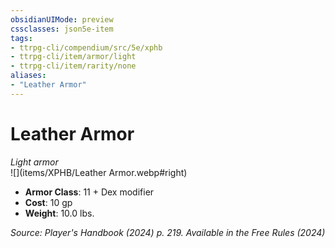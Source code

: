 ```yaml
---
obsidianUIMode: preview
cssclasses: json5e-item
tags:
- ttrpg-cli/compendium/src/5e/xphb
- ttrpg-cli/item/armor/light
- ttrpg-cli/item/rarity/none
aliases: 
- "Leather Armor"
---
```

# Leather Armor
*Light armor*  
![](items/XPHB/Leather Armor.webp#right)  

- **Armor Class**: 11 + Dex modifier
- **Cost**: 10 gp
- **Weight**: 10.0 lbs.

*Source: Player's Handbook (2024) p. 219. Available in the Free Rules (2024)*